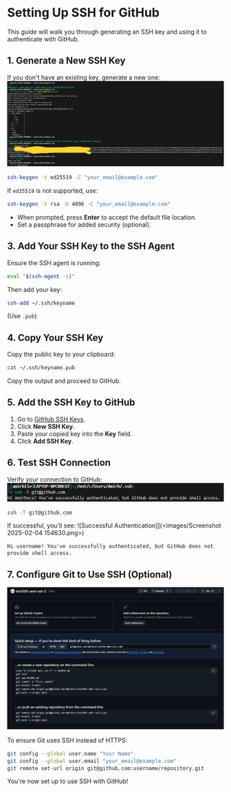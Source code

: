 # Setting Up SSH for GitHub

This guide will walk you through generating an SSH key and using it to authenticate with GitHub.

## 1. Generate a New SSH Key
If you don't have an existing key, generate a new one:
![Generate Key Pair](<images/Screenshot 2025-02-04 154404 - ssh 1.png>)
```sh
ssh-keygen -t ed25519 -C "your_email@example.com"
```

If `ed25519` is not supported, use:

```sh
ssh-keygen -t rsa -b 4096 -C "your_email@example.com"
```

- When prompted, press **Enter** to accept the default file location.
- Set a passphrase for added security (optional).

## 3. Add Your SSH Key to the SSH Agent
Ensure the SSH agent is running:

```sh
eval "$(ssh-agent -s)"
```

Then add your key:

```sh
ssh-add ~/.ssh/keyname
```
(Use `.pub`)

## 4. Copy Your SSH Key
Copy the public key to your clipboard:

```sh
cat ~/.ssh/keyname.pub
```

Copy the output and proceed to GitHub.

## 5. Add the SSH Key to GitHub
1. Go to [GitHub SSH Keys](https://github.com/settings/keys).
2. Click **New SSH Key**.
3. Paste your copied key into the **Key** field.
4. Click **Add SSH Key**.

## 6. Test SSH Connection
Verify your connection to GitHub:
![SSH - T confirmation](<images/Screenshot 2025-02-04 154630.png>)

```sh
ssh -T git@github.com
```

If successful, you'll see:
![Successful Authentication]](<images/Screenshot 2025-02-04 154630.png>)
```
Hi username! You've successfully authenticated, but GitHub does not provide shell access.
```

## 7. Configure Git to Use SSH (Optional)
![Git repo](<images/Screenshot 2025-02-04 155233.png>)

To ensure Git uses SSH instead of HTTPS:

```sh
git config --global user.name "Your Name"
git config --global user.email "your_email@example.com"
git remote set-url origin git@github.com:username/repository.git
```

You're now set up to use SSH with GitHub!
